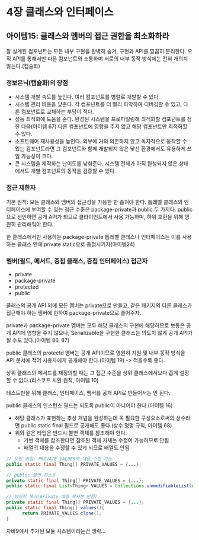 # 4장 클래스와 인터페이스
## 아이템15: 클래스와 멤버의 접근 권한을 최소화하라
잘 설계된 컴포넌트는 모든 내부 구현을 완벽히 숨겨, 구현과 API를 깔끔히 분리한다. 오직 API를 통해서만 다른 컴포넌트와 소통하며 서로의 내부 동작 방식에는 전혀 개의치 않는다.(캡슐화)

### 정보은닉(캡슐화)의 장점
- 시스템 개발 속도를 높인다. 여러 컴포넌트를 병렬로 개발할 수 있다.
- 시스템 관리 비용을 낮춘다. 각 컴포넌트를 더 빨리 파악하여 디버깅할 수 있고, 다른 컴포넌트로 교체하는 부담이 적다.
- 성능 최적화에 도움을 준다. 완성된 시스템을 프로파일링해 최적화할 컴포넌트를 정한 다음(아이템 67) 다른 컴포넌트에 영향을 주지 않고 해당 컴포넌트만 최적화할 수 있다.
- 소프트웨어 재사용성을 높인다. 외부에 거의 의존하지 않고 독자적으로 동작할 수 있는 컴포넌트라면 그 컴포넌트와 함께 개발되지 않은 낯선 환경에서도 유용하게 쓰일 가능성이 크다.
- 큰 시스템을 제작하는 난이도를 낮춰준다. 시스템 전체가 아직 완성되지 않은 상태에서도 개별 컴포넌트의 동작을 검증할 수 있다.

### 접근 제한자
기본 원칙: 모든 클래스와 멤버의 접근성을 가응한 한 좁혀야 한다.
톱레벨 클래스와 인터페이스에 부여할 수 있는 접근 수준은 package-private과 public 두 가지다. public으로 선언하면 공개 API가 되므로 클라이언트에서 사용 가능하며, 하위 호환을 위해 영원히 관리해줘야 한다.

한 클래스에서만 사용하는 package-private 톱레벨 클래스나 인터페이스는 이를 사용하는 클래스 안에 private static으로 중첩시키자(아이템24)

### 멤버(필드, 메서드, 중첩 클래스, 중첩 인터페이스) 접근자
- private
- package-private
- protected
- public

클래스의 공개 API 외에 모든 멤버는 private으로 만들고, 같은 패키지의 다른 클래스가 접근해야 하는 멤버에 한하여 package-private으로 풀어주자.

private과 package-private 멤버는 모두 해당 클래스의 구현에 해당하므로 보통은 공개 API에 영향을 주지 않으나, Serializable을 구현한 클래스는 의도치 않게 공개 API가 될 수도 있다.(아이템 86, 87)

public 클래스의 protectd 멤버는 공개 API이므로 영원히 지원 및 내부 동작 방식을 API 문서에 적어 사용자에게 공개해야 한다.(아이템 19) -> 적을수록 좋다.

상위 클래스의 메서드를 재정의할 때는 그 접근 수준을 상위 클래스에서보다 좁게 설정할 수 없다.(리스코프 치환 원칙, 아이템 10)

테스트만을 위해 클래스, 인터페이스, 멤버를 공개 API로 만들어서는 안 된다.

public 클래스의 인스턴스 필드는 되도록 public이 아니어야 한다.(아이템 16)
  - 해당 클래스가 표현하는 추상 개념을 완성하는데 꼭 필요한 구성요소로써의 상수라면 public static final 필드로 공개해도 좋다.(상수 명명 규칙, 아이템 68)
  - 위와 같은 타입은 반드시 불변 객체를 참조해야 한다.
    - 가변 객체를 참조한다면 참조된 객체 자체는 수정이 가능하므로 안됨
    - 배열의 내용을 수정할 수 있게 되므로 배열도 안됨
``` java
// 보안 허점: PRIVATE_VALUES의 내용 수정 가능
public static final Thing[] PRIVATE_VALUES = {...};

// public 불변 리스트
private static final Thing[] PRIVATE_VALUES = {...};
public static final List<Thing> VALUES = Collections.unmodifiableList(Arrays.asList(PRIVATE_VALUES));

// 방어적 복사(private 배열 복사본 반환)
private static final Thing[] PRIVATE_VALUES = {...};
public static final Thing[] values(){
      return PRIVATE_VALUES.clone();
}
```
자바9에서 추가된 모듈 시스템이라는건 생략...
